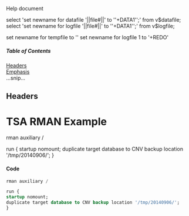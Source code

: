 Help document


select 'set newname for datafile '||file#||' to ''+DATA1'';' from v$datafile; 
select 'set newname for logfile '||file#||' to ''+DATA1'';' from v$logfile; 

set newname for tempfile <fileno> to '<path>'
set newname for logfile 1 to '+REDO'



##### Table of Contents  
[Headers](#headers)  
[Emphasis](#emphasis)  
...snip...    
<a name="headers"/>
## Headers


# TSA RMAN Example

rman auxiliary / 

run {
startup nomount;
duplicate target database to CNV backup location '/tmp/20140906/';
}


#### Code
```sql
rman auxiliary / 

run {
startup nomount;
duplicate target database to CNV backup location '/tmp/20140906/';
}
```
